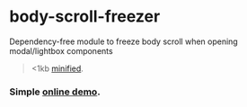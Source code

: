 # body-scroll-freezer

Dependency-free module to freeze body scroll when opening modal/lightbox components

> <1kb [minified](https://raw.githubusercontent.com/ramonvictor/body-scroll-freezer/master/docs/js/body-scroll-freezer.min.js).

### Simple [online demo](https://ramonvictor.github.io/body-scroll-freezer/).

